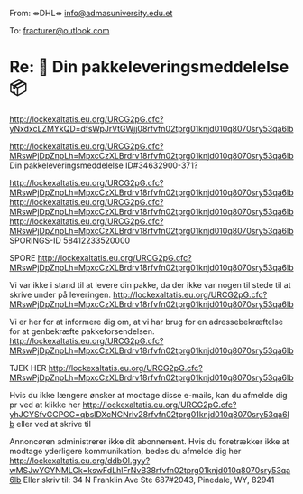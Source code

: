 From: ⇼DHL⇼ <info@admasuniversity.edu.et>

To: fracturer@outlook.com

# Re: 🚛 Din pakkeleveringsmeddelelse 📦
 <http://lockexaltatis.eu.org/URCG2pG.cfc?yNxdxcLZMYkQD=dfsWpJrVtGWjj08rfvfn02tprg01knjd010q8070sry53qa6lb> 
 	 
 <http://lockexaltatis.eu.org/URCG2pG.cfc?MRswPjDpZnpLh=MpxcCzXLBrdrv18rfvfn02tprg01knjd010q8070sry53qa6lb>  Din pakkeleveringsmeddelelse ID#34632900-371?

 <http://lockexaltatis.eu.org/URCG2pG.cfc?MRswPjDpZnpLh=MpxcCzXLBrdrv18rfvfn02tprg01knjd010q8070sry53qa6lb> 	 <http://lockexaltatis.eu.org/URCG2pG.cfc?MRswPjDpZnpLh=MpxcCzXLBrdrv18rfvfn02tprg01knjd010q8070sry53qa6lb> 	
<http://lockexaltatis.eu.org/URCG2pG.cfc?MRswPjDpZnpLh=MpxcCzXLBrdrv18rfvfn02tprg01knjd010q8070sry53qa6lb> 
SPORINGS-ID 58412233520000

SPORE <http://lockexaltatis.eu.org/URCG2pG.cfc?MRswPjDpZnpLh=MpxcCzXLBrdrv18rfvfn02tprg01knjd010q8070sry53qa6lb>  

	
 Vi var ikke i stand til at levere din pakke, da der ikke var nogen til stede til at skrive under på leveringen. <http://lockexaltatis.eu.org/URCG2pG.cfc?MRswPjDpZnpLh=MpxcCzXLBrdrv18rfvfn02tprg01knjd010q8070sry53qa6lb> 

 Vi er her for at informere dig om, at vi har brug for en adressebekræftelse for at genbekræfte pakkeforsendelsen. <http://lockexaltatis.eu.org/URCG2pG.cfc?MRswPjDpZnpLh=MpxcCzXLBrdrv18rfvfn02tprg01knjd010q8070sry53qa6lb> 

TJEK HER  <http://lockexaltatis.eu.org/URCG2pG.cfc?MRswPjDpZnpLh=MpxcCzXLBrdrv18rfvfn02tprg01knjd010q8070sry53qa6lb>  	
	
 	 
Hvis du ikke længere ønsker at modtage disse e-mails, kan du afmelde dig pr ved at klikke her <http://lockexaltatis.eu.org/URCG2pG.cfc?yhJCYSfvGCPGC=qbslDXcNCNrlv28rfvfn02tprg01knjd010q8070sry53qa6lb>  eller ved at skrive til  

 	 



Annoncøren administrerer ikke dit abonnement. 
Hvis du foretrækker ikke at modtage yderligere kommunikation, bedes du afmelde dig her <http://lockexaltatis.eu.org/ddbOl.gyy?wMSJwYGYNMLCk=kswFdLhlFrNvB38rfvfn02tprg01knjd010q8070sry53qa6lb> 
Eller skriv til: 34 N Franklin Ave Ste 687#2043, Pinedale, WY, 82941



